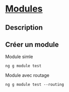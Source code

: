 # [Modules](readme.md)

## Description

## Créer un module

Module simle

```console
ng g module test 
```

Module avec routage

```console
ng g module test --routing
```
